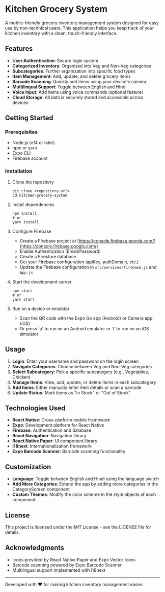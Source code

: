 # Kitchen Grocery System

A mobile-friendly grocery inventory management system designed for easy use by non-technical users. This application helps you keep track of your kitchen inventory with a clean, touch-friendly interface.

## Features

- **User Authentication**: Secure login system
- **Categorized Inventory**: Organized into Veg and Non-Veg categories
- **Subcategories**: Further organization into specific food types
- **Item Management**: Add, update, and delete grocery items
- **Barcode Scanning**: Quickly add items using your device's camera
- **Multilingual Support**: Toggle between English and Hindi
- **Voice Input**: Add items using voice commands (optional feature)
- **Cloud Storage**: All data is securely stored and accessible across devices

## Getting Started

### Prerequisites

- Node.js (v14 or later)
- npm or yarn
- Expo CLI
- Firebase account

### Installation

1. Clone the repository
   ```
   git clone <repository-url>
   cd kitchen-grocery-system
   ```

2. Install dependencies
   ```
   npm install
   # or
   yarn install
   ```

3. Configure Firebase
   - Create a Firebase project at [https://console.firebase.google.com/](https://console.firebase.google.com/)
   - Enable Authentication (Email/Password)
   - Create a Firestore database
   - Get your Firebase configuration (apiKey, authDomain, etc.)
   - Update the Firebase configuration in `src/services/firebase.js` and `App.js`

4. Start the development server
   ```
   npm start
   # or
   yarn start
   ```

5. Run on a device or emulator
   - Scan the QR code with the Expo Go app (Android) or Camera app (iOS)
   - Or press 'a' to run on an Android emulator or 'i' to run on an iOS simulator

## Usage

1. **Login**: Enter your username and password on the login screen
2. **Navigate Categories**: Choose between Veg and Non-Veg categories
3. **Select Subcategory**: Pick a specific subcategory (e.g., Vegetables, Chicken)
4. **Manage Items**: View, add, update, or delete items in each subcategory
5. **Add Items**: Either manually enter item details or scan a barcode
6. **Update Status**: Mark items as "In Stock" or "Out of Stock"

## Technologies Used

- **React Native**: Cross-platform mobile framework
- **Expo**: Development platform for React Native
- **Firebase**: Authentication and database
- **React Navigation**: Navigation library
- **React Native Paper**: UI component library
- **i18next**: Internationalization framework
- **Expo Barcode Scanner**: Barcode scanning functionality

## Customization

- **Language**: Toggle between English and Hindi using the language switch
- **Add More Categories**: Extend the app by adding more categories in the CategoryScreen component
- **Custom Themes**: Modify the color scheme in the style objects of each component

## License

This project is licensed under the MIT License - see the LICENSE file for details.

## Acknowledgments

- Icons provided by React Native Paper and Expo Vector Icons
- Barcode scanning powered by Expo Barcode Scanner
- Multilingual support implemented with i18next

---

Developed with ❤️ for making kitchen inventory management easier.